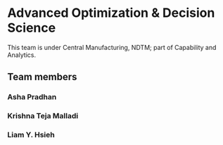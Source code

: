 # Advanced Optimization & Decision Science
This team is under Central Manufacturing, NDTM; part of Capability and Analytics.

## Team members

### Asha Pradhan

### Krishna Teja Malladi

### Liam Y. Hsieh

